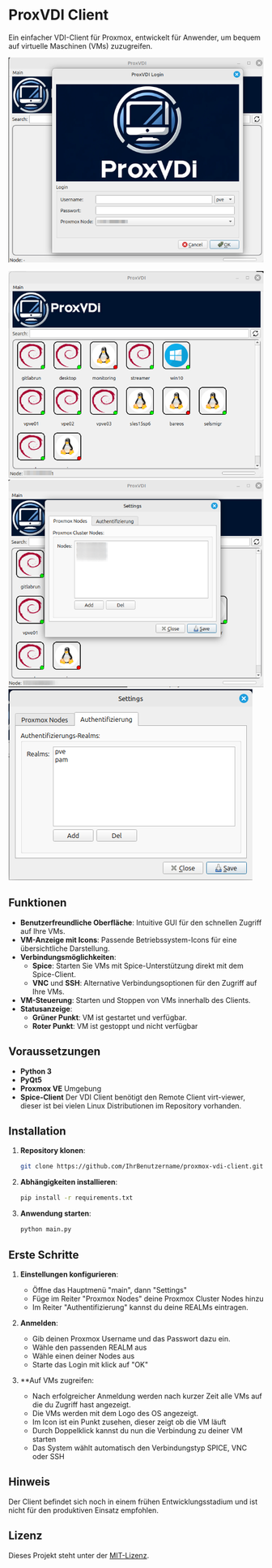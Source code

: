 # ProxVDI Client

Ein einfacher VDI-Client für Proxmox, entwickelt für Anwender, um bequem auf virtuelle Maschinen (VMs) zuzugreifen.

![Login](docs/images/login.png)

![Workbench](docs/images/workbench.png)
![Settings Nodes](docs/images/settings1.png)
![Settings Realm](docs/images/settings2.png)

## Funktionen

- **Benutzerfreundliche Oberfläche**: Intuitive GUI für den schnellen Zugriff auf Ihre VMs.
- **VM-Anzeige mit Icons**: Passende Betriebssystem-Icons für eine übersichtliche Darstellung.
- **Verbindungsmöglichkeiten**:
  - **Spice**: Starten Sie VMs mit Spice-Unterstützung direkt mit dem Spice-Client.
  - **VNC** und **SSH**: Alternative Verbindungsoptionen für den Zugriff auf Ihre VMs.
- **VM-Steuerung**: Starten und Stoppen von VMs innerhalb des Clients.
- **Statusanzeige**:
  - **Grüner Punkt**: VM ist gestartet und verfügbar.
  - **Roter Punkt**: VM ist gestoppt und nicht verfügbar

## Voraussetzungen

- **Python 3**
- **PyQt5**
- **Proxmox VE** Umgebung
- **Spice-Client** Der VDI Client benötigt den Remote Client virt-viewer, dieser ist bei vielen Linux Distributionen im Repository vorhanden.

## Installation

1. **Repository klonen**:

   ```bash
   git clone https://github.com/IhrBenutzername/proxmox-vdi-client.git

   
2. **Abhängigkeiten installieren**:

   ```bash
   pip install -r requirements.txt
   ```
3. **Anwendung starten**:

   ```bash
   python main.py
   ```
   
## Erste Schritte

1. **Einstellungen konfigurieren**:
    * Öffne das Hauptmenü "main", dann "Settings"
    * Füge im Reiter "Proxmox Nodes" deine Proxmox Cluster Nodes hinzu
    * Im Reiter "Authentifizierung" kannst du deine REALMs eintragen.

2. **Anmelden**:
    * Gib deinen Proxmox Username und das Passwort dazu ein.
    * Wähle den passenden REALM aus
    * Wähle einen deiner Nodes aus
    * Starte das Login mit klick auf "OK"
   
3. **Auf VMs zugreifen:
    * Nach erfolgreicher Anmeldung werden nach kurzer Zeit alle VMs auf die du Zugriff hast angezeigt.
    * Die VMs werden mit dem Logo des OS angezeigt.
    * Im Icon ist ein Punkt zusehen, dieser zeigt ob die VM läuft
    * Durch Doppelklick kannst du nun die Verbindung zu deiner VM starten
    * Das System wählt automatisch den Verbindungstyp SPICE, VNC oder SSH
   
## Hinweis

Der Client befindet sich noch in einem frühen Entwicklungsstadium und ist nicht für den produktiven Einsatz empfohlen.

## Lizenz

Dieses Projekt steht unter der [MIT-Lizenz](LICENSE.txt).